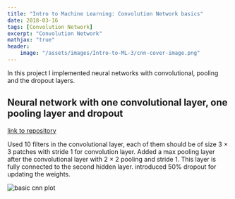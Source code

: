 ```yaml
---
title: "Intro to Machine Learning: Convolution Network basics"
date: 2018-03-16
tags: [Convolution Network]
excerpt: "Convolution Network" 
mathjax: "true"
header:
    image: "/assets/images/Intro-to-ML-3/cnn-cover-image.png"
---
```


In this project I implemented neural networks with convolutional, pooling and the dropout layers.

## Neural network with one convolutional layer, one pooling layer and dropout

[link to repository](https://github.com/AchyuthaBharadwaj/Machine-Learning/tree/master/CNN)

Used 10 filters in the convolutional layer, each of them should be of size 3 × 3 patches with stride 1 for convolution layer. Added a max pooling layer after the convolutional layer with 2 × 2 pooling and stride 1. This layer is fully connected to the second hidden layer. introduced 50% dropout for updating the weights.<br/>

<img src="{{ site.url }}{{ site.baseurl }}/assets/images/Intro-to-ML-2/cnn-result.png" alt="basic cnn plot"/>